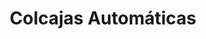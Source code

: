 ---
title: "Colcajas Automáticas"
url: /barrios-unidos/colcajas-automaticas/
shop: piezas de automóviles
---